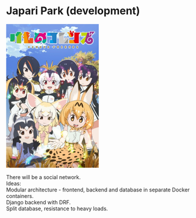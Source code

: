 # Japari Park (development)

[<img src='cover.jpeg' width='250'/>](cover.jpeg)

There will be a social network. <br>
Ideas: <br>
Modular architecture - frontend, backend and database in separate Docker containers. <br>
Django backend with DRF. <br>
Split database, resistance to heavy loads. <br>
